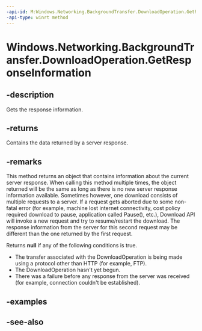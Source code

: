```yaml
---
-api-id: M:Windows.Networking.BackgroundTransfer.DownloadOperation.GetResponseInformation
-api-type: winrt method
---
```


<!-- Method syntax
public Windows.Networking.BackgroundTransfer.ResponseInformation GetResponseInformation()
-->

# Windows.Networking.BackgroundTransfer.DownloadOperation.GetResponseInformation

## -description
Gets the response information.

## -returns
Contains the data returned by a server response.

## -remarks
This method returns an object that contains information about the current server response. When calling this method multiple times, the object returned will be the same as long as there is no new server response information available. Sometimes however, one download consists of multiple requests to a server. If a request gets aborted due to some non-fatal error (for example, machine lost internet connectivity, cost policy required download to pause, application called Pause(), etc.), Download API will invoke a new request and try to resume/restart the download. The response information from the server for this second request may be different than the one returned by the first request.

Returns **null** if any of the following conditions is true.


+ The transfer associated with the DownloadOperation is being made using a protocol other than HTTP (for example, FTP).
+ The DownloadOperation hasn't yet begun.
+ There was a failure before any response from the server was received (for example, connection couldn't be established).


## -examples

## -see-also
